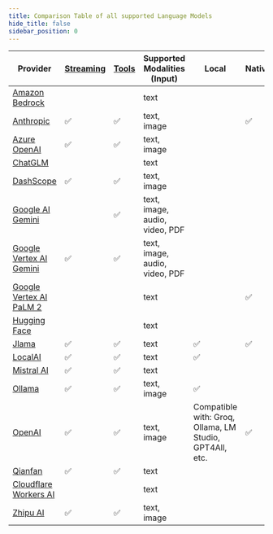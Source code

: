 ```yaml
---
title: Comparison Table of all supported Language Models
hide_title: false
sidebar_position: 0
---
```


| Provider                                                                         | [Streaming](/tutorials/response-streaming) | [Tools](/tutorials/tools) | Supported Modalities (Input)   | Local                                                   | Native |
|----------------------------------------------------------------------------------|--------------------------------------------|---------------------------|--------------------------------|---------------------------------------------------------|--------|
| [Amazon Bedrock](/integrations/language-models/amazon-bedrock)                   |                                            |                           | text                           |                                                         |        |
| [Anthropic](/integrations/language-models/anthropic)                             | ✅                                          | ✅                         | text, image                    |                                                         | ✅      |
| [Azure OpenAI](/integrations/language-models/azure-open-ai)                      | ✅                                          | ✅                         | text, image                    |                                                         |        |
| [ChatGLM](/integrations/language-models/chatglm)                                 |                                            |                           | text                           |                                                         |        |
| [DashScope](/integrations/language-models/dashscope)                             | ✅                                          | ✅                         | text, image                    |                                                         |        |
| [Google AI Gemini](/integrations/language-models/google-ai-gemini)               |                                            | ✅                         | text, image, audio, video, PDF |                                                         |        |
| [Google Vertex AI Gemini](/integrations/language-models/google-vertex-ai-gemini) | ✅                                          | ✅                         | text, image, audio, video, PDF |                                                         |        |
| [Google Vertex AI PaLM 2](/integrations/language-models/google-palm)             |                                            |                           | text                           |                                                         | ✅      |
| [Hugging Face](/integrations/language-models/hugging-face)                       |                                            |                           | text                           |                                                         |        |
| [Jlama](/integrations/language-models/jlama)                                     | ✅                                          | ✅                         | text                           | ✅                                                       | ✅      |
| [LocalAI](/integrations/language-models/local-ai)                                | ✅                                          | ✅                         | text                           | ✅                                                       |        |
| [Mistral AI](/integrations/language-models/mistral-ai)                           | ✅                                          | ✅                         | text                           |                                                         |        |
| [Ollama](/integrations/language-models/ollama)                                   | ✅                                          | ✅                         | text, image                    | ✅                                                       |        |
| [OpenAI](/integrations/language-models/open-ai)                                  | ✅                                          | ✅                         | text, image                    | Compatible with: Groq, Ollama, LM Studio, GPT4All, etc. | ✅      |
| [Qianfan](/integrations/language-models/qianfan)                                 | ✅                                          | ✅                         | text                           |                                                         |        |
| [Cloudflare Workers AI](/integrations/language-models/workers-ai)                |                                            |                           | text                           |                                                         |        |
| [Zhipu AI](/integrations/language-models/zhipu-ai)                               | ✅                                          | ✅                         | text, image                    |                                                         |        |
